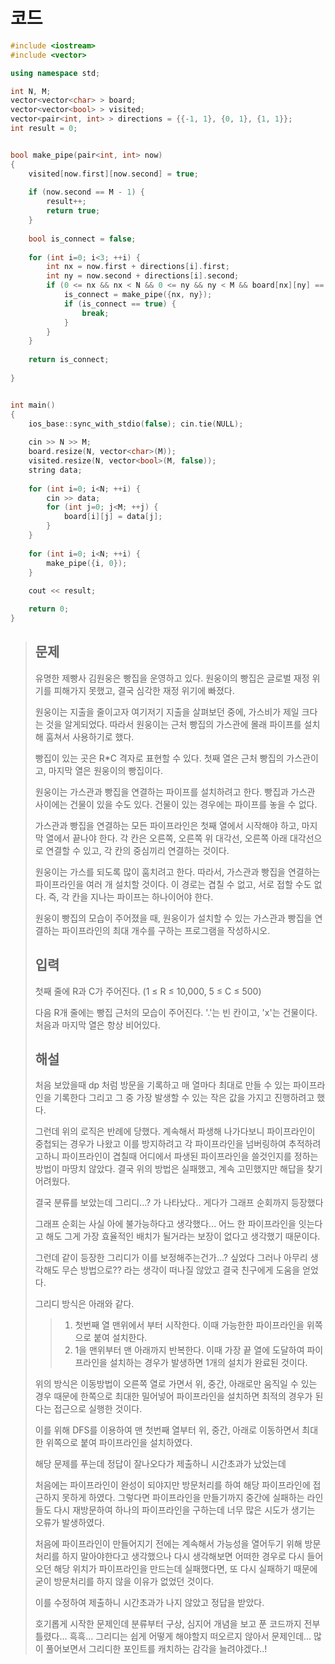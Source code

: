 # 코드

```c++
#include <iostream>
#include <vector>

using namespace std;

int N, M;
vector<vector<char> > board; 
vector<vector<bool> > visited;
vector<pair<int, int> > directions = {{-1, 1}, {0, 1}, {1, 1}};
int result = 0;


bool make_pipe(pair<int, int> now)
{
    visited[now.first][now.second] = true;
    
    if (now.second == M - 1) {
        result++;
        return true;
    }
    
    bool is_connect = false;
    
    for (int i=0; i<3; ++i) {
        int nx = now.first + directions[i].first;
        int ny = now.second + directions[i].second;
        if (0 <= nx && nx < N && 0 <= ny && ny < M && board[nx][ny] == '.' && visited[nx][ny] == false) {
            is_connect = make_pipe({nx, ny});
            if (is_connect == true) {
                break;
            }
        }
    }
    
    return is_connect;
    
}


int main()
{
    ios_base::sync_with_stdio(false); cin.tie(NULL);
    
    cin >> N >> M;
    board.resize(N, vector<char>(M));
    visited.resize(N, vector<bool>(M, false));
    string data;
    
    for (int i=0; i<N; ++i) {
        cin >> data;
        for (int j=0; j<M; ++j) {
            board[i][j] = data[j];
        }
    }
    
    for (int i=0; i<N; ++i) {
        make_pipe({i, 0});
    }
    
    cout << result;

    return 0;
}

```



> ## 문제
>
> 유명한 제빵사 김원웅은 빵집을 운영하고 있다. 원웅이의 빵집은 글로벌 재정 위기를 피해가지 못했고, 결국 심각한 재정 위기에 빠졌다.
>
> 원웅이는 지출을 줄이고자 여기저기 지출을 살펴보던 중에, 가스비가 제일 크다는 것을 알게되었다. 따라서 원웅이는 근처 빵집의 가스관에 몰래 파이프를 설치해 훔쳐서 사용하기로 했다.
>
> 빵집이 있는 곳은 R*C 격자로 표현할 수 있다. 첫째 열은 근처 빵집의 가스관이고, 마지막 열은 원웅이의 빵집이다.
>
> 원웅이는 가스관과 빵집을 연결하는 파이프를 설치하려고 한다. 빵집과 가스관 사이에는 건물이 있을 수도 있다. 건물이 있는 경우에는 파이프를 놓을 수 없다.
>
> 가스관과 빵집을 연결하는 모든 파이프라인은 첫째 열에서 시작해야 하고, 마지막 열에서 끝나야 한다. 각 칸은 오른쪽, 오른쪽 위 대각선, 오른쪽 아래 대각선으로 연결할 수 있고, 각 칸의 중심끼리 연결하는 것이다.
>
> 원웅이는 가스를 되도록 많이 훔치려고 한다. 따라서, 가스관과 빵집을 연결하는 파이프라인을 여러 개 설치할 것이다. 이 경로는 겹칠 수 없고, 서로 접할 수도 없다. 즉, 각 칸을 지나는 파이프는 하나이어야 한다.
>
> 원웅이 빵집의 모습이 주어졌을 때, 원웅이가 설치할 수 있는 가스관과 빵집을 연결하는 파이프라인의 최대 개수를 구하는 프로그램을 작성하시오.
>
> ## 입력
>
> 첫째 줄에 R과 C가 주어진다. (1 ≤ R ≤ 10,000, 5 ≤ C ≤ 500)
>
> 다음 R개 줄에는 빵집 근처의 모습이 주어진다. '.'는 빈 칸이고, 'x'는 건물이다. 처음과 마지막 열은 항상 비어있다.
>
> ## 해설
>
> 처음 보았을때 dp 처럼 방문을 기록하고 매 열마다 최대로 만들 수 있는 파이프라인을 기록한다 그리고 그 중 가장 발생할 수 있는 작은 값을 가지고 진행하려고 했다.
>
> 그런데 위의 로직은 반례에 당했다. 계속해서 파생해 나가다보니 파이프라인이 중첩되는 경우가 나왔고 이를 방지하려고 각 파이프라인을 넘버링하여 추적하려고하니 파이프라인이 겹칠때 어디에서 파생된 파이프라인을 쓸것인지를 정하는 방법이 마땅치 않았다. 결국 위의 방법은 실패했고, 계속 고민했지만 해답을 찾기 어려웠다.
>
> 결국 분류를 보았는데 그리디...? 가 나타났다.. 게다가 그래프 순회까지 등장했다
>
> 그래프 순회는 사실 아에 불가능하다고 생각했다... 어느 한 파이프라인을 잇는다고 해도 그게 가장 효율적인 배치가 될거라는 보장이 없다고 생각했기 때문이다.
>
> 그런데 같이 등장한 그리디가 이를 보정해주는건가...? 싶었다 그러나 아무리 생각해도 무슨 방법으로?? 라는 생각이 떠나질 않았고 결국 친구에게 도움을 얻었다.
>
> 그리디 방식은 아래와 같다.
>
> > 1. 첫번째 열 맨위에서 부터 시작한다. 이때 가능한한 파이프라인을 위쪽으로 붙여 설치한다.
> > 2. 1을 맨위부터 맨 아래까지 반복한다. 이때 가장 끝 열에 도달하여 파이프라인을 설치하는 경우가 발생하면 1개의 설치가 완료된 것이다.
>
> 위의 방식은 이동방법이 오른쪽 열로 가면서 위, 중간, 아래로만 움직일 수 있는 경우 때문에 한쪽으로 최대한 밀어넣어 파이프라인을 설치하면 최적의 경우가 된다는 접근으로 실행한 것이다.
>
> 이를 위해 DFS를 이용하여 맨 첫번째 열부터 위, 중간, 아래로 이동하면서 최대한 위쪽으로 붙여 파이프라인을 설치하였다.
>
> 해당 문제를 푸는데 정답이 잘나오다가 제출하니 시간초과가 났었는데
>
> 처음에는 파이프라인이 완성이 되야지만 방문처리를 하여 해당 파이프라인에 접근하지 못하게 하였다. 그렇다면 파이프라인을 만들기까지 중간에 실패하는 라인들도 다시 재방문하여 하나의 파이프라인을 구하는데 너무 많은 시도가 생기는 오류가 발생하였다.
>
> 처음에 파이프라인이 만들어지기 전에는 계속해서 가능성을 열어두기 위해 방문처리를 하지 말아야한다고 생각했으나 다시 생각해보면 어떠한 경우로 다시 들어오던 해당 위치가 파이프라인을 만드는데 실패했다면, 또 다시 실패하기 때문에 굳이 방문처리를 하지 않을 이유가 없었던 것이다.
>
> 이를 수정하여 제출하니 시간초과가 나지 않았고 정답을 받았다.
>
> 호기롭게 시작한 문제인데 분류부터 구상, 심지어 개념을 보고 푼 코드까지 전부 틀렸다... 흑흑... 그리디는 쉽게 어떻게 해야할지 떠오르지 않아서 문제인데... 많이 풀어보면서 그리디한 포인트를 캐치하는 감각을 늘려야겠다..!
